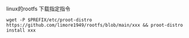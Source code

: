linux的rootfs
下载指定指令
```
wget -P $PREFIX/etc/proot-distro https://github.com/limore1949/rootfs/blob/main/xxx && proot-distro install xxx
```